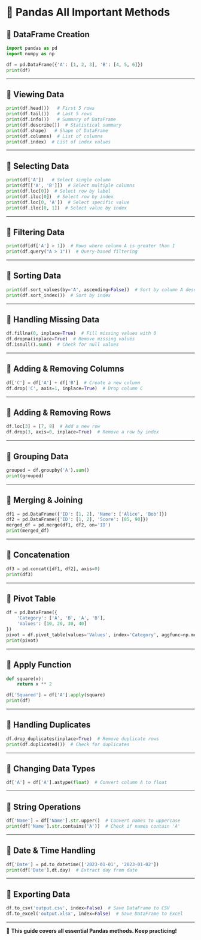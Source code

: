 # 📌 Pandas All Important Methods

## 🔹 DataFrame Creation
```python
import pandas as pd
import numpy as np

df = pd.DataFrame({'A': [1, 2, 3], 'B': [4, 5, 6]})
print(df)
```

---

## 🔹 Viewing Data
```python
print(df.head())   # First 5 rows
print(df.tail())   # Last 5 rows
print(df.info())   # Summary of DataFrame
print(df.describe())  # Statistical summary
print(df.shape)   # Shape of DataFrame
print(df.columns)  # List of columns
print(df.index)  # List of index values
```

---

## 🔹 Selecting Data
```python
print(df['A'])   # Select single column
print(df[['A', 'B']])  # Select multiple columns
print(df.loc[0])  # Select row by label
print(df.iloc[0])  # Select row by index
print(df.loc[0, 'A'])  # Select specific value
print(df.iloc[0, 1])  # Select value by index
```

---

## 🔹 Filtering Data
```python
print(df[df['A'] > 1])  # Rows where column A is greater than 1
print(df.query("A > 1"))  # Query-based filtering
```

---

## 🔹 Sorting Data
```python
print(df.sort_values(by='A', ascending=False))  # Sort by column A descending
print(df.sort_index())  # Sort by index
```

---

## 🔹 Handling Missing Data
```python
df.fillna(0, inplace=True)  # Fill missing values with 0
df.dropna(inplace=True)  # Remove missing values
df.isnull().sum()  # Check for null values
```

---

## 🔹 Adding & Removing Columns
```python
df['C'] = df['A'] + df['B']  # Create a new column
df.drop('C', axis=1, inplace=True)  # Drop column C
```

---

## 🔹 Adding & Removing Rows
```python
df.loc[3] = [7, 8]  # Add a new row
df.drop(3, axis=0, inplace=True)  # Remove a row by index
```

---

## 🔹 Grouping Data
```python
grouped = df.groupby('A').sum()
print(grouped)
```

---

## 🔹 Merging & Joining
```python
df1 = pd.DataFrame({'ID': [1, 2], 'Name': ['Alice', 'Bob']})
df2 = pd.DataFrame({'ID': [1, 2], 'Score': [85, 90]})
merged_df = pd.merge(df1, df2, on='ID')
print(merged_df)
```

---

## 🔹 Concatenation
```python
df3 = pd.concat([df1, df2], axis=0)
print(df3)
```

---

## 🔹 Pivot Table
```python
df = pd.DataFrame({
    'Category': ['A', 'B', 'A', 'B'],
    'Values': [10, 20, 30, 40]
})
pivot = df.pivot_table(values='Values', index='Category', aggfunc=np.mean)
print(pivot)
```

---

## 🔹 Apply Function
```python
def square(x):
    return x ** 2

df['Squared'] = df['A'].apply(square)
print(df)
```

---

## 🔹 Handling Duplicates
```python
df.drop_duplicates(inplace=True)  # Remove duplicate rows
print(df.duplicated())  # Check for duplicates
```

---

## 🔹 Changing Data Types
```python
df['A'] = df['A'].astype(float)  # Convert column A to float
```

---

## 🔹 String Operations
```python
df['Name'] = df['Name'].str.upper()  # Convert names to uppercase
print(df['Name'].str.contains('A'))  # Check if names contain 'A'
```

---

## 🔹 Date & Time Handling
```python
df['Date'] = pd.to_datetime(['2023-01-01', '2023-01-02'])
print(df['Date'].dt.day)  # Extract day from date
```

---

## 🔹 Exporting Data
```python
df.to_csv('output.csv', index=False)  # Save DataFrame to CSV
df.to_excel('output.xlsx', index=False)  # Save DataFrame to Excel
```

---

🚀 **This guide covers all essential Pandas methods. Keep practicing!**

